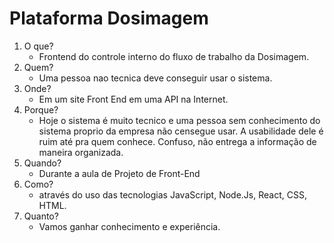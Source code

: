 # Plataforma Dosimagem

1. O que?
    - Frontend do controle interno do fluxo de trabalho da Dosimagem.
2. Quem? 
    - Uma pessoa nao tecnica deve conseguir usar o sistema. 
3. Onde?
    - Em um site Front End em uma API na Internet.
4. Porque?
    - Hoje o sistema é muito tecnico e uma pessoa sem conhecimento do sistema proprio da empresa não censegue usar. A usabilidade dele é ruim até pra quem conhece. Confuso, não entrega a informação de maneira organizada.
5. Quando?
    - Durante a aula de Projeto de Front-End
6. Como?
    - através do uso das tecnologias JavaScript, Node.Js, React, CSS, HTML.
7. Quanto?
   - Vamos ganhar conhecimento e experiência.
